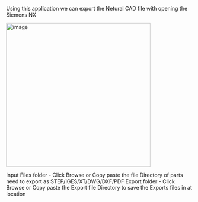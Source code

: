 Using this application we can export the Netural CAD file with opening the Siemens NX

<img width="389" alt="image" src="https://github.com/MohanDulam/NX-Batch-Processing/assets/111222356/9224dee7-f1e1-43d0-a075-c943835b72a6">

Input Files folder - Click Browse or Copy paste the file Directory of parts need to export as STEP/IGES/XT/DWG/DXF/PDF
Export folder      - Click Browse or Copy paste the Export file Directory to save the Exports files in at location
